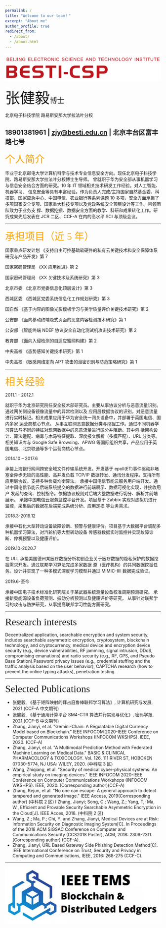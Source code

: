 ```yaml
---
permalink: /
title: "Welcome to our team！"
excerpt: "About me"
author_profile: true
redirect_from: 
  - /about/
  - /about.html
---
```

[//]: # (哈哈我是注释，不会在浏览器中显示。)
[^_^]: # (哈哈我是注释，不会在浏览器中显示。以下为团队logo)
![list a topname logo](/images/topname.png "Hello!")

<font face="黑体" size=10>张健毅<font face="黑体" size=5>博士</font></font>   

北京电子科技学院 路易斯安那大学拉法叶分校

<font>18901381961 | zjy@besti.edu.cn | 北京丰台区富丰路七号</font>  
---


<font face="黑体" size=6 color=Orange>个人简介</font>    

毕业于北京邮电大学计算机科学与技术专业信息安全方向。现任北京电子科技学院、路易斯安那大学拉法叶分校博士生导师。
曾就职于华为安全部从事机器学习与信息安全结合方面的研究。10 年 IT 领域相关技术研发工作经验。对人工智能、机器学习、
信息安全等具有丰富经验。作为负责人完成/主持国家自然基金委、科技部、国家应急中心、中国电信、农业银行等系列课题
10 多项，安全方面承担了多项国家安全专项、国家重大科技专项以及党政系统安全顶层设计等工作。带领团队致力于业务支
撑、数据挖掘、数据安全方面的教学、科研和成果转化工作。研究成果先后发表在 JCR 二区、CCF-A 在内的高水平 SCI 与顶级会议。  

---
<font face="黑体" size=6 color=Orange>承担项目（近 5 年）</font>

国家重点研发计划 《支持自主可控基础软硬件的私有云关键技术和安全保障体系研究与产品开发》第 7

国家密码管理局 《XX 应用推进》第 2

国家密码管理局 《XX 关键技术及系统研究》第 3

北京市委 《北京市党委信息化顶层设计》第 3

西城区委 《西城区党委系统信息化工作规划研究》第 3

国自然 《基于内容的图像光影模板学习与美学质量评价关键技术研究》第 2

公安部 《面向移动终端隐式页面的恶意内容检测技术研究》第 1

公安部 《智能终端 NDEF 协议安全自动化测试机攻击技术研究》第 2

教育部 《面向入侵检测的自适应蜜网构建》第 2

中央高校 《态势感知关键技术研究》第 1

中央高校 《敏感网络定向 APT 攻击的泄密识别与防范策略研究》第 1


---


<font face="黑体" size=6 color=Orange>相关经验</font>

2011.1 - 2012.1

就职于华为北京研究院任安全技术部研究员。主要从事协议分析与恶意流量识别。通过网关侧设备镜像流量中的异常检测以及
应用层数据协议的识别，对恶意流量进行实时标记。相关成果应用于华为安全统一网关设备中，并部署于英国电信、国内多家
运营商核心节点。
从事互联网恶意数据分类与挖掘工作。通过不同机器学习算法与不同的特征对现网数据中的恶意流量进行区分并阻断。其中包
括架构设计、算法适配、病毒与木马特征提取、深度报文解析（多模匹配）、URL 分类等。相关知识库与 Google Safe 
Browsing、APWG 等国际组织共享，产品应用于英国电信、北京联通等多个运营商核心节点。

2014.10 – 2017.6

承接上海银行网间跨安全域文件传输系统开发。开发基于 epoll(ET)事件驱动非堵塞全异步无锁的高性能、高并发负载 TCP/IP
数据转发、通讯分发程序。支持所有应用层协议。支持多种负载均衡算法。
承接中国电信节能云服务用户端开发。通过中国电信节能云后端系统提交的数据进行前端展示、数据可视化实现，并接收用户 发起的查询、控制指令。依据协议规则对后端大整数据进行切分、解析并前端展示。 承接中国电信云服务监控平台开发。项目基于 Zabbix 实现对虚拟机进行监控，采集后的数据在后端完成系统分析、应用定损
等业务需求。 

2018.3-2019.12

承接中石化大型转动设备故障诊断、预警与健康评价。项目基于大数据平台调配多种机器学习算法，对汽轮机等大型转动设备
传感器数据实时监控并实现故障诊断、停机预警以及健康评价。 

2019.10-2020.7 

在 ULL 承接美国德州某医疗数据分析初创企业关于医疗数据的隐私保护的数据挖掘需求开发。通过联邦学习算法完成多家数据
源（医疗机构）的共同数据挖掘任务。设计并实现了一种多模式深度学习模型并通过 MIMIC-IIIl 数据完成验证。 

2019.6-至今

承接中国电子技术标准化研究院关于某武器系统测量设备校准周期预测研究。
承接新奥能源设备负荷预测、振动分析预测以及健康评价等研究。
从事针对联邦学习的攻击与防护研究，从事提高联邦学习性能方面研究。


---

<font face="黑体" size=6>Research interests</font>  

Decentralized application, searchable encryption and system security, includes searchable asymmetric 
encryption, cryptosystem, blockchain technology, and cryptocurrency, medical device and encryption 
device security (e.g., device vulnerabilities, RF jamming, signal intrusion, DDoS, compromising 
emanations) and radio security (e.g., RF, GPS, and Pseudo Base Station).Password privacy issues (e.g., 
credential stuffing and the traffic analysis based on the user behavior), CAPTCHA research (how to 
prevent the online typing attacks), penetration testing.

---


<font face="黑体" size=6>Selected Publications</font>

* 张健毅, 《基于矩阵映射的拜占庭鲁棒联邦学习算法》, 计算机研究与发展, 2021.(CCF-A 中文期刊) 
* 张健毅, 《基于通用计算平台 SM4-CTR 算法并行实现与优化》, 密码学报, 2021.(CCF-B 中文期刊) 
* Zhang, Jianyi, et al. "Gemini-Chain: A Regulatable Digital Currency Model based on Blockchain." IEEE INFOCOM 2020-IEEE Conference on Computer Communications Workshops (INFOCOM WKSHPS). IEEE, 2020. (CCF-A)
* Zhang, Jianyi, et al. "A Multimodal Prediction Method with Federated Machine Learning on Medical Data." BASIC & CLINICAL PHARMACOLOGY & TOXICOLOGY. Vol. 126. 111 RIVER ST, HOBOKEN 07030-5774, NJ USA: WILEY, 2020. (中科院 3 区)  
* Wang, Zhiqiang, et al. "Security of medical cyber-physical systems: An empirical study on imaging devices." IEEE INFOCOM 2020-IEEE Conference on Computer Communications Workshops (INFOCOM WKSHPS). IEEE, 2020. (Corresponding author)(CCF-A)
* Zhang, Kejun, et al. "No one can escape: A general approach to detect tampered and generated image." IEEE Access, 2019(Corresponding author) (中科院 2 区) l Zhang, Jianyi; Song, C.;  Wang, Z.; Yang, T,; Ma, W., Efficient and Provable Security Searchable Asymmetric Encryption in the Cloud[J]. IEEE Acces, 2018. (中科院 2 区)  
* Wang, Z.; Ma, P.; Chi, Y. and Zhang, Jianyi, Medical Devices are at Risk: Information Security on Diagnostic Imaging System[C]. In Proceedings of the 2018 ACM SIGSAC Conference on Computer and Communications Security (CCS2018 Poster), ACM, 2018: 2309-2311. (Corresponding author) (CCF-A).  
* Zhang, Jianyi, URL Based Gateway Side Phishing Detection Method[C]. IEEE International Conference on Trust, Security and Privacy in Computing and Communications, IEEE, 2016: 268-275 (CCF-C).


------
[^_^]: # (注释，ieeetems_logo)
![ieeetems_logo](/images/ieeetems_logo.png "Hello!")
